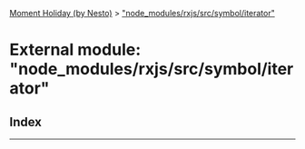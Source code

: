 [Moment Holiday (by Nesto)](../README.md) > ["node_modules/rxjs/src/symbol/iterator"](../modules/_node_modules_rxjs_src_symbol_iterator_.md)

# External module: "node_modules/rxjs/src/symbol/iterator"

## Index

---

